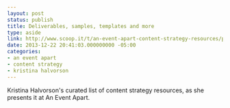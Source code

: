 ```yaml
---
layout: post
status: publish
title: Deliverables, samples, templates and more
type: aside
link: http://www.scoop.it/t/an-event-apart-content-strategy-resources/p/53959040/2011/03/27/deliverables-samples-templates-and-more
date: 2013-12-22 20:41:03.000000000 -05:00
categories:
- an event apart
- content strategy
- kristina halvorson
---
```

<p>Kristina Halvorson's curated list of content strategy resources, as she presents it at An Event Apart.</p>
